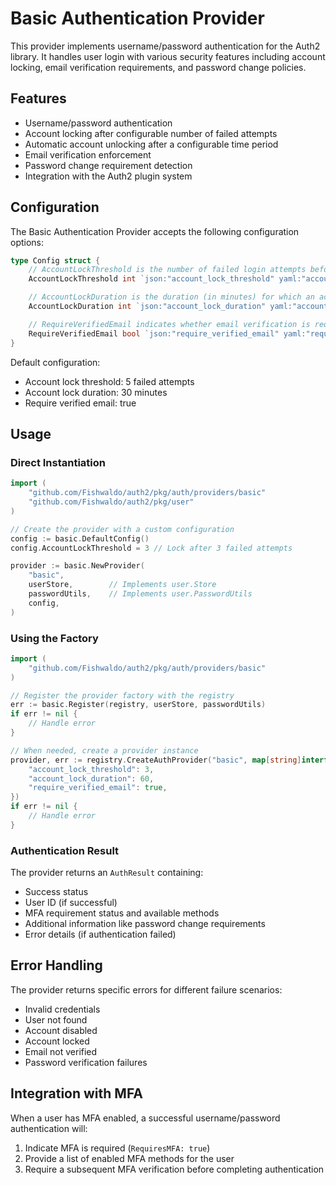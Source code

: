 # Basic Authentication Provider

This provider implements username/password authentication for the Auth2 library. It handles user login with various security features including account locking, email verification requirements, and password change policies.

## Features

- Username/password authentication
- Account locking after configurable number of failed attempts
- Automatic account unlocking after a configurable time period
- Email verification enforcement
- Password change requirement detection
- Integration with the Auth2 plugin system

## Configuration

The Basic Authentication Provider accepts the following configuration options:

```go
type Config struct {
    // AccountLockThreshold is the number of failed login attempts before an account is locked
    AccountLockThreshold int `json:"account_lock_threshold" yaml:"account_lock_threshold"`

    // AccountLockDuration is the duration (in minutes) for which an account is locked
    AccountLockDuration int `json:"account_lock_duration" yaml:"account_lock_duration"`

    // RequireVerifiedEmail indicates whether email verification is required to authenticate
    RequireVerifiedEmail bool `json:"require_verified_email" yaml:"require_verified_email"`
}
```

Default configuration:
- Account lock threshold: 5 failed attempts
- Account lock duration: 30 minutes
- Require verified email: true

## Usage

### Direct Instantiation

```go
import (
    "github.com/Fishwaldo/auth2/pkg/auth/providers/basic"
    "github.com/Fishwaldo/auth2/pkg/user"
)

// Create the provider with a custom configuration
config := basic.DefaultConfig()
config.AccountLockThreshold = 3 // Lock after 3 failed attempts

provider := basic.NewProvider(
    "basic",
    userStore,        // Implements user.Store
    passwordUtils,    // Implements user.PasswordUtils
    config,
)
```

### Using the Factory

```go
import (
    "github.com/Fishwaldo/auth2/pkg/auth/providers/basic"
)

// Register the provider factory with the registry
err := basic.Register(registry, userStore, passwordUtils)
if err != nil {
    // Handle error
}

// When needed, create a provider instance
provider, err := registry.CreateAuthProvider("basic", map[string]interface{}{
    "account_lock_threshold": 3,
    "account_lock_duration": 60,
    "require_verified_email": true,
})
if err != nil {
    // Handle error
}
```

### Authentication Result

The provider returns an `AuthResult` containing:

- Success status
- User ID (if successful)
- MFA requirement status and available methods
- Additional information like password change requirements
- Error details (if authentication failed)

## Error Handling

The provider returns specific errors for different failure scenarios:

- Invalid credentials
- User not found
- Account disabled
- Account locked
- Email not verified
- Password verification failures

## Integration with MFA

When a user has MFA enabled, a successful username/password authentication will:

1. Indicate MFA is required (`RequiresMFA: true`)
2. Provide a list of enabled MFA methods for the user
3. Require a subsequent MFA verification before completing authentication